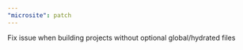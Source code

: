 ```yaml
---
"microsite": patch
---
```


Fix issue when building projects without optional global/hydrated files
